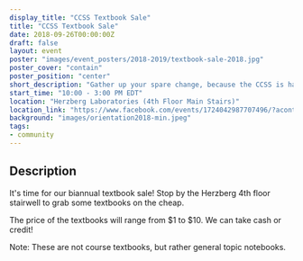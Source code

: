 ```yaml
---
display_title: "CCSS Textbook Sale"
title: "CCSS Textbook Sale"
date: 2018-09-26T00:00:00Z
draft: false
layout: event
poster: "images/event_posters/2018-2019/textbook-sale-2018.jpg"
poster_cover: "contain"
poster_position: "center"
short_description: "Gather up your spare change, because the CCSS is having its textbook sale once again!"
start_time: "10:00 - 3:00 PM EDT"
location: "Herzberg Laboratories (4th Floor Main Stairs)"
location_link: "https://www.facebook.com/events/1724042987707496/?acontext=%7B%22event_action_history%22%3A[%7B%22surface%22%3A%22page%22%7D]%7D"
background: "images/orientation2018-min.jpeg"
tags:
- community
---
```


## Description


It's time for our biannual textbook sale! Stop by the Herzberg 4th floor stairwell to grab some textbooks on the cheap.

The price of the textbooks will range from $1 to $10. We can take cash or credit!

Note: These are not course textbooks, but rather general topic notebooks.